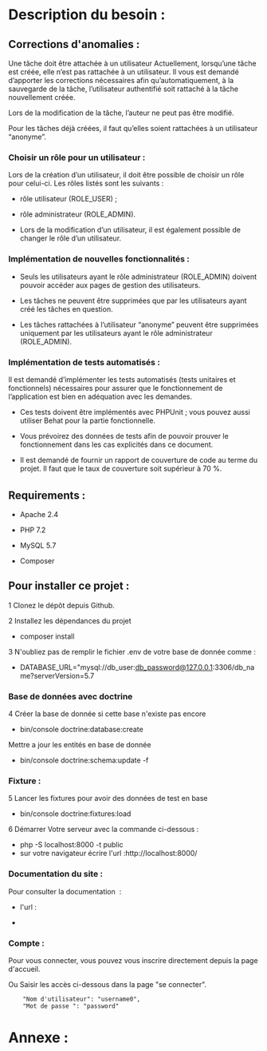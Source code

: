 # Description du besoin :

## Corrections d'anomalies :
Une tâche doit être attachée à un utilisateur
Actuellement, lorsqu’une tâche est créée, elle n’est pas rattachée à un utilisateur. Il vous est demandé d’apporter les corrections nécessaires afin qu’automatiquement, à la sauvegarde de la tâche, l’utilisateur authentifié soit rattaché à la tâche nouvellement créée.

Lors de la modification de la tâche, l’auteur ne peut pas être modifié.

Pour les tâches déjà créées, il faut qu’elles soient rattachées à un utilisateur “anonyme”.

### Choisir un rôle pour un utilisateur :
Lors de la création d’un utilisateur, il doit être possible de choisir un rôle pour celui-ci. Les rôles listés sont les suivants :

- rôle utilisateur (ROLE_USER) ;


- rôle administrateur (ROLE_ADMIN).


- Lors de la modification d’un utilisateur, il est également possible de changer le rôle d’un utilisateur.


### Implémentation de nouvelles fonctionnalités :

- Seuls les utilisateurs ayant le rôle administrateur (ROLE_ADMIN) doivent pouvoir accéder aux pages de gestion des utilisateurs.

- Les tâches ne peuvent être supprimées que par les utilisateurs ayant créé les tâches en question.

- Les tâches rattachées à l’utilisateur “anonyme” peuvent être supprimées uniquement par les utilisateurs ayant le rôle administrateur (ROLE_ADMIN).

### Implémentation de tests automatisés :
Il est demandé d’implémenter les tests automatisés (tests unitaires et fonctionnels) nécessaires pour assurer que le fonctionnement de l’application est bien en adéquation avec les demandes.

- Ces tests doivent être implémentés avec PHPUnit ; vous pouvez aussi utiliser Behat pour la partie fonctionnelle.

- Vous prévoirez des données de tests afin de pouvoir prouver le fonctionnement dans les cas explicités dans ce document.

- Il est demandé de fournir un rapport de couverture de code au terme du projet. Il faut que le taux de couverture soit supérieur à 70 %.

######
## Requirements :
- Apache 2.4

- PHP 7.2

- MySQL 5.7

- Composer


## Pour installer ce projet :

1 Clonez le dépôt depuis Github.

2 Installez les dépendances du projet
- composer install


3 N'oubliez pas de remplir le fichier .env de votre base de donnée comme :
- DATABASE_URL="mysql://db_user:db_password@127.0.0.1:3306/db_name?serverVersion=5.7

### Base de données avec doctrine

4 Créer la base de donnée si cette base n'existe pas encore
- bin/console doctrine:database:create

Mettre a jour les entités en base de donnée
- bin/console doctrine:schema:update -f

### Fixture :
5 Lancer les fixtures pour avoir des données de test en base
- bin/console doctrine:fixtures:load

6 Démarrer Votre serveur avec la commande ci-dessous :
- php -S localhost:8000 -t public
- sur votre navigateur écrire l'url :http://localhost:8000/

### Documentation du site :
Pour consulter la documentation  :
- l'url : 

- 


### Compte :
Pour vous connecter, vous pouvez vous inscrire directement depuis la page d'accueil.

Ou Saisir les accès ci-dessous dans la page "se connecter".



    
        "Nom d'utilisateur": "username0",
        "Mot de passe ": "password"
    


# Annexe :




